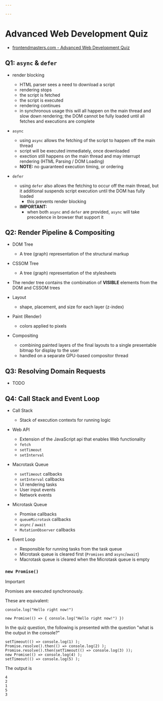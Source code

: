 ```yaml
---

---
```


# Advanced Web Development Quiz 

- [frontendmasters.com - Advanced Web Development Quiz](https://frontendmasters.com/courses/web-dev-quiz/)

## Q1: `async` & `defer`

- render blocking
    - HTML parser sees a need to download a script
    - rendering stops
    - the script is fetched 
    - the script is executed 
    - rendering continues
    - in synchronous usage this will all happen on the main thread and slow down rendering; the DOM cannot be fully loaded until all fetches and executions are complete

- `async`
    - using `async` allows the fetching of the script to happen off the main thread
    - script will be executed immediately, once downloaded
    - exection still happens on the main thread and may interrupt rendering (HTML Parsing / DOM Loading)
    - **NOTE:** no guaranteed execution timing, or ordering

- `defer`
    - using `defer` also allows the fetching to occur off the main thread, but it additional suspends script execution until the DOM has fully loaded
        - this prevents render blocking
    - **IMPORTANT:**
        - when both `async` and `defer` are provided, `async` will take precedence in browser that support it 


## Q2: Render Pipeline & Compositing

- DOM Tree
    - A tree (graph) representation of the structural markup

- CSSOM Tree 
    - A tree (graph) representation of the stylesheets

- The render tree contains the combination of **VISIBLE** elements from the DOM and CSSOM trees

- Layout
    - shape, placement, and size for each layer (z-index)

- Paint (Render)
    - colors applied to pixels

- Compositing 
    - combining painted layers of the final layouts to a single presentable bitmap for display to the user
    - handled on a separate GPU-based compositor thread


## Q3: Resolving Domain Requests

- TODO

## Q4: Call Stack and Event Loop

- Call Stack
    - Stack of execution contexts for running logic

- Web API 
    - Extension of the JavaScript api that enables Web functionality 
    - `fetch`
    - `setTimeout`
    - `setInterval`

- Macrotask Queue
    - `setTimeout` callbacks
    - `setInterval` callbacks 
    - UI rendering tasks
    - User input events
    - Network events

- Microtask Queue
    - Promise callbacks 
    - `queueMicrotask` callbacks 
    - `async` / `await` 
    - `MutationObserver` callbacks

- Event Loop
    - Responsible for running tasks from the task queue 
    - Microtask queue is cleared first (`Promises` and `async`/`await`)
    - Macrotask queue is cleared when the Microtask queue is empty


### `new Promise()`

> [!IMPORTANT] 
> Promises are executed synchronously.

These are equivalent:

```
console.log("Hello right now!")
```

```
new Promise(() => { console.log("Hello right now!") })
```

In the quiz question, the following is presented with the question "what is the output in the console?" 

``` 
setTimeout(() => console.log(1) );
Promise.resolve().then(() => console.log(2) );
Promise.resolve().then(setTimeout(() => console.log(3) ));
new Promise(() => console.log(4) );
setTimeout(() => console.log(5) );
```

The output is

```
4 
2 
1 
5 
3
```

